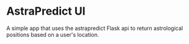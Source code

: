 # AstraPredict UI
A simple app that uses the astrapredict Flask api to return astrological positions based on a user's location. 
